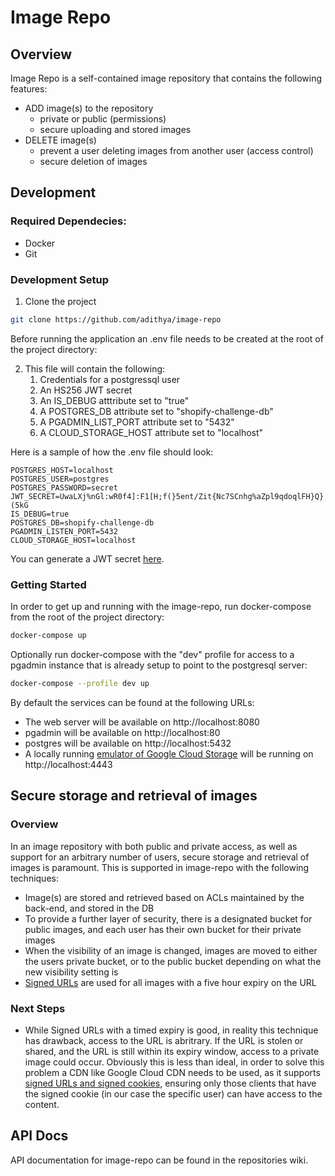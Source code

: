 # Image Repo

## Overview

Image Repo is a self-contained image repository that contains the following features:

- ADD image(s) to the repository
    - private or public (permissions)
    - secure uploading and stored images
- DELETE image(s)
    - prevent a user deleting images from another user (access control)
    - secure deletion of images

## Development

### Required Dependecies:
- Docker
- Git

### Development Setup

1. Clone the project

```bash
git clone https://github.com/adithya/image-repo
```

Before running the application an .env file needs to be created at the root of the project directory:

2. This file will contain the following:
   1. Credentials for a postgressql user
   2. An HS256 JWT secret
   3. An IS_DEBUG atttribute set to "true"
   4. A POSTGRES_DB attribute set to "shopify-challenge-db"
   5. A PGADMIN_LIST_PORT attribute set to "5432"
   6. A CLOUD_STORAGE_HOST attribute set to "localhost"

Here is a sample of how the .env file should look:
```
POSTGRES_HOST=localhost
POSTGRES_USER=postgres
POSTGRES_PASSWORD=secret
JWT_SECRET=UwaLXj%nGl:wR0f4]:F1[H;f(}5ent/Zit{Nc7SCnhg%aZpl9qdoqlFH}Q}(5kG
IS_DEBUG=true
POSTGRES_DB=shopify-challenge-db
PGADMIN_LISTEN_PORT=5432
CLOUD_STORAGE_HOST=localhost
```

You can generate a JWT secret [here](https://www.grc.com/passwords.htm).

### Getting Started

In order to get up and running with the image-repo, run docker-compose from the root of the project directory:

```bash
docker-compose up
```

Optionally run docker-compose with the "dev" profile for access to a pgadmin instance that is already setup to point to the postgresql server:

```bash
docker-compose --profile dev up
```

By default the services can be found at the following URLs:
- The web server will be available on http://localhost:8080
- pgadmin will be available on http://localhost:80
- postgres will be available on http://localhost:5432
- A locally running [emulator of Google Cloud Storage](https://github.com/fsouza/fake-gcs-server) will be running on http://localhost:4443

## Secure storage and retrieval of images

### Overview

In an image repository with both public and private access, as well as support for an arbitrary number of users, secure storage and retrieval of images is paramount. This is supported in image-repo with the following techniques:

- Image(s) are stored and retrieved based on ACLs maintained by the back-end, and stored in the DB
- To provide a further layer of security, there is a designated bucket for public images, and each user has their own bucket for their private images
- When the visibility of an image is changed, images are moved to either the users private bucket, or to the public bucket depending on what the new visibility setting is
- [Signed URLs](https://cloud.google.com/storage/docs/access-control/signed-urls) are used for all images with a five hour expiry on the URL

### Next Steps

- While Signed URLs with a timed expiry is good, in reality this technique has drawback, access to the URL is abritrary. If the URL is stolen or shared, and the URL is still within its expiry window, access to a private image could occur. Obviously this is less than ideal, in order to solve this problem a CDN like Google Cloud CDN needs to be used, as it supports [signed URLs and signed cookies](https://cloud.google.com/cdn/docs/private-content), ensuring only those clients that have the signed cookie (in our case the specific user) can have access to the content.

## API Docs

API documentation for image-repo can be found in the repositories wiki.


